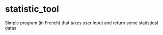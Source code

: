 # statistic_tool
Simple program (in French) that takes user input and return some statistical datas

